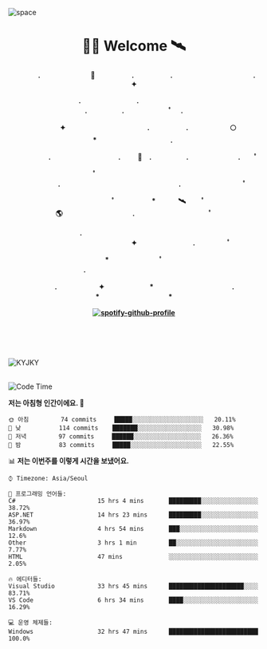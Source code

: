 ![space](https://user-images.githubusercontent.com/93513959/153272999-db6423b1-a80f-4b72-bf4c-7be2c9d6d328.png)



<h1 align="center">👨‍🚀 Welcome  🛰︎</h1>
<h4 align='center'>
<p align="center">　　　　.　　　　　　  　🌠　　　   　. 　　　　　.　　　　　　　　　　　  . 　　　 　       ✦     </p>
<p align="center">.　　　　　　　　.　　  　　　　  　 　　　　　　　　　　　.　　　　　.　　　　   　 ﾟ             　.        </p>
<p align="center">　　　　✦　　　　　  　　　　    　. 　　　　　.　　　　　　🌕　*　　　　　　　　　　  . 　　　 　            </p>
<p align="center">　　  　         　　. 　　　　   　 　　　.     　   　🚀　.　　　　　.　　　   　　　 .             　 ﾟ   </p>
<p align="center">　　ﾟ　　　　　　　　  　　　　   　 　　　　.　　　　　　　　　　　　　　　　　.   　　　            　  　　　ﾟ</p>
<p align="center"> 　　　　　　　ﾟ　　　 　　*　　   🛰︎　 　ﾟ　　　　🌎　　　　　　　　　　.　　　　　　　   　　  ﾟ          　   </p>
<p align="center">.　　　　　　　　　　  　　　　   　 　　　　　　　　　　　　 ✦　　　　　　　　.　   　　             ﾟ　  　　   </p>
<p align="center">　　　*　　　　　　  　ﾟ　　   　 　　　　.　　　　　　　　　　　　　　　　   　　            　  　　            </p>
<p align="center">　　　.　　　　　　✦  　　　　　   *　 　　　　　　　　　　.　　　　　　　*　　　　　   　              　  　*　  </p>

[![spotify-github-profile](https://spotify-github-profile.vercel.app/api/view?uid=316vepr7x7ia45xvcuqyysvtmpfe&cover_image=true&theme=novatorem&bar_color=37bac3&bar_color_cover=false)](https://spotify-github-profile.vercel.app/api/view?uid=316vepr7x7ia45xvcuqyysvtmpfe&redirect=true)

</h4>

<br>
<br>
<br>

<p align="left"><img src="https://github-readme-stats.vercel.app/api/top-langs?username=KYJKY&show_icons=true&locale=en&layout=compact&theme=radical" alt="KYJKY" />
<!--<img src="https://github-readme-stats.vercel.app/api?username=KYJKY&show_icons=true&locale=en&theme=radical" alt="KYJKY" />--> <br><br></p>

<!--START_SECTION:waka-->
![Code Time](http://img.shields.io/badge/Code%20Time-560%20hrs%2030%20mins-blue)

**저는 아침형 인간이에요. 🐤** 

```text
🌞 아침         74 commits     █████░░░░░░░░░░░░░░░░░░░░   20.11% 
🌆 낮　         114 commits    ███████░░░░░░░░░░░░░░░░░░   30.98% 
🌃 저녁         97 commits     ██████░░░░░░░░░░░░░░░░░░░   26.36% 
🌙 밤　         83 commits     █████░░░░░░░░░░░░░░░░░░░░   22.55%

```


📊 **저는 이번주를 이렇게 시간을 보냈어요.** 

```text
⌚︎ Timezone: Asia/Seoul

💬 프로그래밍 언어들: 
C#                       15 hrs 4 mins       █████████░░░░░░░░░░░░░░░░   38.72% 
ASP.NET                  14 hrs 23 mins      █████████░░░░░░░░░░░░░░░░   36.97% 
Markdown                 4 hrs 54 mins       ███░░░░░░░░░░░░░░░░░░░░░░   12.6% 
Other                    3 hrs 1 min         ██░░░░░░░░░░░░░░░░░░░░░░░   7.77% 
HTML                     47 mins             ░░░░░░░░░░░░░░░░░░░░░░░░░   2.05%

🔥 에디터들: 
Visual Studio            33 hrs 45 mins      █████████████████████░░░░   83.71% 
VS Code                  6 hrs 34 mins       ████░░░░░░░░░░░░░░░░░░░░░   16.29%

💻 운영 체제들: 
Windows                  32 hrs 47 mins      █████████████████████████   100.0%

```


<!--END_SECTION:waka-->

